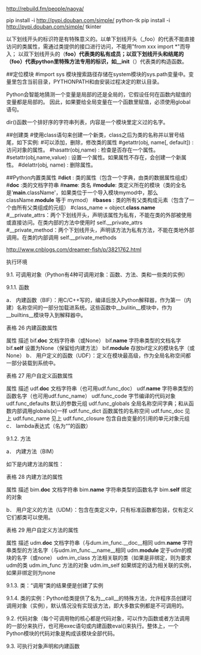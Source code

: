 http://rebuild.fm/people/naoya/

pip install -i http://pypi.douban.com/simple/ python-tk
pip install -i http://pypi.douban.com/simple/ tkinter


以下划线开头的标识符是有特殊意义的。以单下划线开头（_foo）的代表不能直接访问的类属性，需通过类提供的接口进行访问，不能用"from xxx import *"而导入；
以双下划线开头的（__foo）代表类的私有成员；以双下划线开头和结尾的（__foo__）代表python里特殊方法专用的标识，如__init__（）代表类的构造函数。

##定位模块
#import sys 模块搜索路径存储在system模块的sys.path变量中。变量里包含当前目录，PYTHONPATH和由安装过程决定的默认目录。

Python会智能地猜测一个变量是局部的还是全局的，它假设任何在函数内赋值的变量都是局部的。
因此，如果要给全局变量在一个函数里赋值，必须使用global语句。

dir()函数一个排好序的字符串列表，内容是一个模块里定义过的名字。

##创建类
#使用class语句来创建一个新类，class之后为类的名称并以冒号结尾，如下实例:
#可以添加，删除，修改类的属性
#getattr(obj, name[, default]) : 访问对象的属性。
#hasattr(obj,name) : 检查是否存在一个属性。
#setattr(obj,name,value) : 设置一个属性。如果属性不存在，会创建一个新属性。
#delattr(obj, name) : 删除属性。

##Python内置类属性
#__dict__ : 类的属性（包含一个字典，由类的数据属性组成）
#__doc__ :类的文档字符串
#__name__: 类名
#__module__: 类定义所在的模块（类的全名是'__main__.className'，如果类位于一个导入模块mymod中，那么className.__module__ 等于 mymod）
#__bases__ : 类的所有父类构成元素（包含了一个由所有父类组成的元组）
#class_name = object.__class__.__name__
#__private_attrs：两个下划线开头，声明该属性为私有，不能在类的外部被使用或直接访问。在类内部的方法中使用时 self.__private_attrs
#__private_method：两个下划线开头，声明该方法为私有方法，不能在类地外部调用。在类的内部调用 self.__private_methods

<a href="http://www.cnblogs.com/dreamer-fish/p/3821762.html">http://www.cnblogs.com/dreamer-fish/p/3821762.html</a>

执行环境
 
9.1.     可调用对象（Python有4种可调用对象：函数、方法、类和一些类的实例）

9.1.1.   函数

a．  内建函数（BIF）：用C/C++写的，编译后放入Python解释器，作为第一（内建）名称空间的一部分加载进系统。这些函数中__bulitin__模块中，作为__builtins__模块导入到解释器中。

表格 26 内建函数属性

属性	描述
bif.__doc__	文档字符串（或None）
bif.__name__	字符串类型的文档名字
bif.__self__	设置为None（保留给内建方法）
bif.__module__	存放bif定义的模块名字（或None）
b．  用户定义的函数（UDF）：定义在模块最高级，作为全局名称空间都一部分装载到系统中。

表格 27 用户自定义函数属性

属性	描述
udf.__doc__	文档字符串（也可用udf.func_doc）
udf.__name__	字符串类型的函数名字（也可用udf.func_name）
udf.func_code	字节编译的代码对象
udf.func_defaults	默认的参数元组
udf.func_globals	全局名称空间字典；和从函数内部调用globals(x)一样
udf.func_dict	函数属性的名称空间
udf.func_doc	见上
udf.func_name	见上
udf.func_closure	包含自由变量的引用的单元对象元组
c．  lambda表达式（名为“<lambda>”的函数）

9.1.2.   方法

a．  内建方法（BIM）

如下是内建方法的属性：

表格 28 内建方法的属性

属性	描述
bim.__doc__	文档字符串
bim.__name__	字符串类型的函数名字
bim.__self__	绑定的对象
 

b．  用户定义的方法（UDM）：包含在类定义中，只有标准函数都包装，仅有定义它们都类可以使用。

表格 29 用户自定义方法的属性

属性	描述
udm.__doc__	文档字符串（与dum.im_func.__doc__相同
udm.__name__	字符串类型的方法名字（与udm.im_func.__name__相同
udm.__module__	定于udm的模块的名字（或none）
udm.im_class	方法相关联的类（如果是非绑定，则为要求udm的类
udm.im_func	方法的对象
udm.im_self	如果绑定的话为相关联的实例，如果非绑定则为none
 

9.1.3.   类：“调用”类的结果便是创建了实例

9.1.4.   类的实例：Python给类提供了名为__call__的特殊方法，允许程序员创建可调用对象（实例），默认情况没有实现该方法，即大多数实例都是不可调用的。

 

9.2.     代码对象（每个可调用物的核心都是代码对象，可以作为函数或者方法调用的一部分来执行，也可用exec语句或内建函数eval()来执行。整体上，一个Python模块的代码对象是构成该模块全部代码。

 

9.3.     可执行对象声明和内建函数

